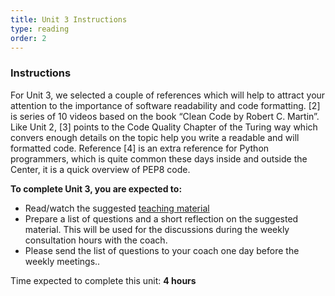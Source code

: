 ```yaml
---
title: Unit 3 Instructions 
type: reading
order: 2
---
```


### Instructions 

For Unit 3, we selected a couple of references which will help to attract your attention to the importance of software readability and code formatting. [2] is series of 10 videos based on the book “Clean Code by Robert C. Martin”. Like Unit 2, [3] points to the Code Quality Chapter of the Turing way which convers enough details on the topic help you write a readable and will formatted code.  Reference [4] is an extra reference for Python programmers, which is quite common these days inside and outside the Center, it is a quick overview of PEP8 code.
 
**To complete Unit 3, you are expected to:** 

 - Read/watch the suggested [teaching material](http://nlesc.github.io/internal-training/readability-and-code-formatting/teaching_material) 
 - Prepare a list of questions and a short reflection on the suggested material. This will be used for the discussions during the weekly consultation hours with the coach.  
 - Please send the list of questions to your coach one day before the weekly meetings.. 

Time expected to complete this unit: **4 hours**
